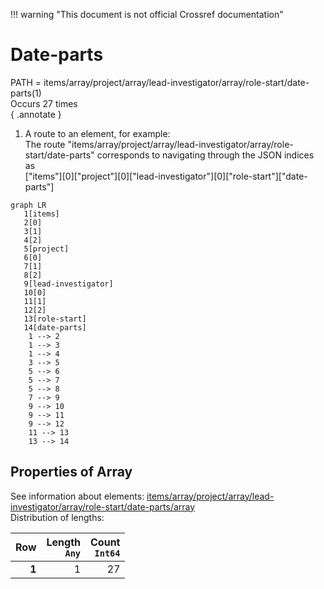 !!! warning "This document is not official Crossref documentation"
# Date-parts
PATH = items/array/project/array/lead-investigator/array/role-start/date-parts(1)  
Occurs 27 times  
{ .annotate }

1. A route to an element, for example:  
   The route "items/array/project/array/lead-investigator/array/role-start/date-parts" corresponds to navigating through the JSON indices as  
   ["items"][0]["project"][0]["lead-investigator"][0]["role-start"]["date-parts"]  

```mermaid
graph LR
   1[items]
   2[0]
   3[1]
   4[2]
   5[project]
   6[0]
   7[1]
   8[2]
   9[lead-investigator]
   10[0]
   11[1]
   12[2]
   13[role-start]
   14[date-parts]
    1 --> 2
    1 --> 3
    1 --> 4
    3 --> 5
    5 --> 6
    5 --> 7
    5 --> 8
    7 --> 9
    9 --> 10
    9 --> 11
    9 --> 12
    11 --> 13
    13 --> 14
```


## Properties of Array
See information about elements: [items/array/project/array/lead-investigator/array/role-start/date-parts/array](array/index.md)  
Distribution of lengths:  

| **Row** | **Length**<br>`Any` | **Count**<br>`Int64` |
|--------:|--------------------:|---------------------:|
| **1**   | 1                   | 27                   |


